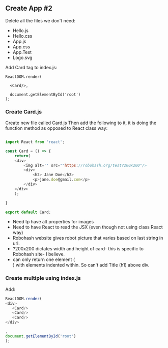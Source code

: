 ## Create App #2 ##

Delete all the files we don't need: 

* Hello.js
* Hello.css
* App.js
* App.css
* App.Test
* Logo.svg

Add Card tag to index.js: 

```
ReactDOM.render(
 
  <Card/>,
	
  document.getElementById('root')
);
```
### Create Card.js ###

Create new file called Card.js Then add the following to it, it is doing the function method as opposed to React class way: 

```javascript

import React from 'react';

const Card = () => {
	return(
	<div>
		<img alt='' src=""https://robohash.org/test?200x200"/>
		<div>
			<h2> Jane Doe</h2>
			<p>jane.doe@gmail.com</p>
		</div>
	</div>
	);

}

export default Card;

```

* Need tp have alt properties for images
* Need to have React to read the JSX (even though not using class React way)
* Robohash website gives robot picture that varies based on last string in url. 
* ?200x200 dictates width and height of card- this is specific to Robohash site- I believe. 
* can only return one element (<div>) with elements indented within. So can't add Title (h1) above div.
  
 ### Create multiple using index.js ###
 
 Add:
 
 ```javascript
 ReactDOM.render(
 <div>
  	<Card/>
  	<Card/>
  	<Card/>
</div>

,
document.getElementById('root')
);
```

